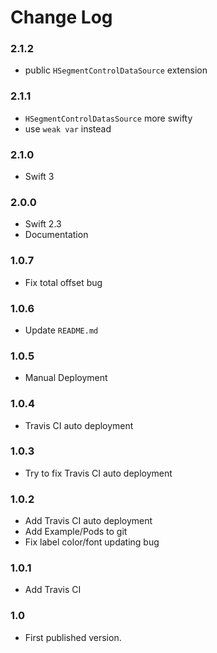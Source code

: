 # Change Log
### 2.1.2
- public `HSegmentControlDataSource` extension

### 2.1.1
- `HSegmentControlDatasSource` more swifty
- use `weak var` instead

### 2.1.0
- Swift 3

### 2.0.0
- Swift 2.3
- Documentation

### 1.0.7
- Fix total offset bug

### 1.0.6
- Update `README.md`

### 1.0.5
- Manual Deployment

### 1.0.4
- Travis CI auto deployment

### 1.0.3
- Try to fix Travis CI auto deployment

### 1.0.2
- Add Travis CI auto deployment
- Add Example/Pods to git
- Fix label color/font updating bug

### 1.0.1
- Add Travis CI

### 1.0
- First published version.
